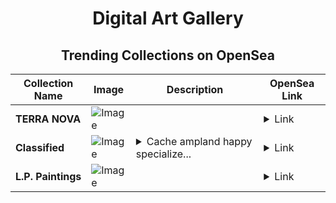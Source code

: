 <div align="center">

# Digital Art Gallery

## Trending Collections on OpenSea

| Collection Name                       | Image                                                                                     | Description                       | OpenSea Link                                                                                          |
|---------------------------------------|-------------------------------------------------------------------------------------------|-----------------------------------|--------------------------------------------------------------------------------------------------------|
| **TERRA NOVA** | ![Image](https://i.seadn.io/s/raw/files/90c21bab7117b8e91f4da1e373abfbf7.jpg?w=500&auto=format?w=200&auto=format) |  | <details><summary>Link</summary>[TERRA NOVA](https://opensea.io/collection/terra-nova-2)</details> |
| **Classified** | ![Image](https://i.seadn.io/s/raw/files/9f383dd09e402544ad30a01122b73026.jpg?w=500&auto=format?w=200&auto=format) | <details><summary>Cache ampland happy specialize...</summary>Cache ampland happy specialized common</details> | <details><summary>Link</summary>[Classified](https://opensea.io/collection/classified-12)</details> |
| **L.P. Paintings** | ![Image](https://i.seadn.io/s/raw/files/4296769923bc4cd94363d014d006316f.jpg?w=500&auto=format?w=200&auto=format) |  | <details><summary>Link</summary>[L.P. Paintings](https://opensea.io/collection/l-p-paintings)</details> |

</div>